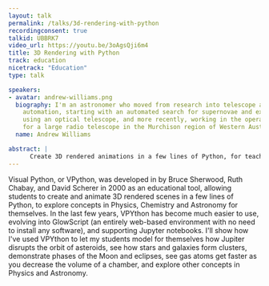 ```yaml
---
layout: talk
permalink: /talks/3d-rendering-with-python
recordingconsent: true
talkid: UBBRK7
video_url: https://youtu.be/3oAgsQji6m4
title: 3D Rendering with Python
track: education
nicetrack: "Education"
type: talk

speakers:
- avatar: andrew-williams.png
  biography: I'm an astronomer who moved from research into telescope and instrumentation
    automation, starting with an automated search for supernovae and extra-solar planets
    using an optical telescope, and more recently, working in the operations team
    for a large radio telescope in the Murchison region of Western Australia.
  name: Andrew Williams

abstract: | 
      Create 3D rendered animations in a few lines of Python, for teaching concepts in Physics and Astronomy. Let your students write some simple code to, for example, model the movement of a bouncing ball due to gravity, and with only a couple of lines of extra code, actually render and animate the ball.
---
```


Visual Python, or VPython, was developed in by Bruce Sherwood, Ruth Chabay, and David Scherer in 2000 as an educational tool, allowing students to create and animate 3D rendered scenes in a few lines of Python, to explore concepts in Physics, Chemistry and Astronomy for themselves. In the last few years, VPYthon has become much easier to use, evolving into GlowScript (an entirely web-based environment with no need to install any software), and supporting Jupyter notebooks. I'll show how I've used VPYthon to let my students model for themselves how Jupiter disrupts the orbit of asteroids, see how stars and galaxies form clusters, demonstrate phases of the Moon and eclipses, see  gas atoms get faster as you decrease the volume of a chamber, and explore other concepts in Physics and Astronomy.
